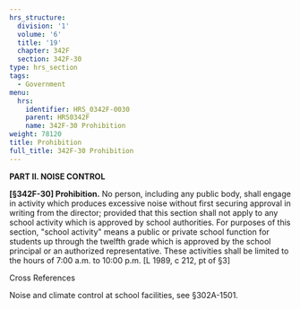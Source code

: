 ```yaml
---
hrs_structure:
  division: '1'
  volume: '6'
  title: '19'
  chapter: 342F
  section: 342F-30
type: hrs_section
tags:
  - Government
menu:
  hrs:
    identifier: HRS_0342F-0030
    parent: HRS0342F
    name: 342F-30 Prohibition
weight: 78120
title: Prohibition
full_title: 342F-30 Prohibition
---
```

**PART II. NOISE CONTROL**

**[§342F-30] Prohibition.** No person, including any public body, shall engage in activity which produces excessive noise without first securing approval in writing from the director; provided that this section shall not apply to any school activity which is approved by school authorities. For purposes of this section, "school activity" means a public or private school function for students up through the twelfth grade which is approved by the school principal or an authorized representative. These activities shall be limited to the hours of 7:00 a.m. to 10:00 p.m. [L 1989, c 212, pt of §3]

Cross References

Noise and climate control at school facilities, see §302A-1501.